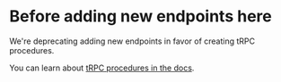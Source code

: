 # Before adding new endpoints here

We're deprecating adding new endpoints in favor of creating tRPC procedures.

You can learn about [tRPC procedures in the docs](https://trpc.io/docs/v10/procedures).
